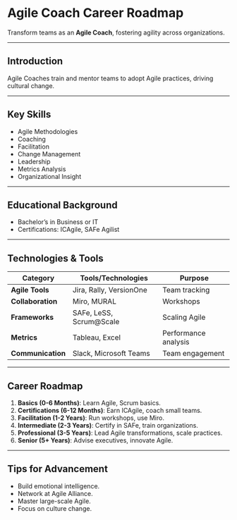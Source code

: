 # Agile Coach Career Roadmap

Transform teams as an **Agile Coach**, fostering agility across organizations.

---

## Introduction
Agile Coaches train and mentor teams to adopt Agile practices, driving cultural change.

---

## Key Skills
- Agile Methodologies
- Coaching
- Facilitation
- Change Management
- Leadership
- Metrics Analysis
- Organizational Insight

---

## Educational Background
- Bachelor’s in Business or IT
- Certifications: ICAgile, SAFe Agilist

---

## Technologies & Tools
| **Category**         | **Tools/Technologies**                     | **Purpose**                        |
|----------------------|--------------------------------------------|------------------------------------|
| **Agile Tools**      | Jira, Rally, VersionOne                    | Team tracking                     |
| **Collaboration**    | Miro, MURAL                                | Workshops                         |
| **Frameworks**       | SAFe, LeSS, Scrum@Scale                    | Scaling Agile                     |
| **Metrics**          | Tableau, Excel                             | Performance analysis              |
| **Communication**    | Slack, Microsoft Teams                     | Team engagement                   |

---

## Career Roadmap
1. **Basics (0-6 Months)**: Learn Agile, Scrum basics.  
2. **Certifications (6-12 Months)**: Earn ICAgile, coach small teams.  
3. **Facilitation (1-2 Years)**: Run workshops, use Miro.  
4. **Intermediate (2-3 Years)**: Certify in SAFe, train organizations.  
5. **Professional (3-5 Years)**: Lead Agile transformations, scale practices.  
6. **Senior (5+ Years)**: Advise executives, innovate Agile.

---

## Tips for Advancement
- Build emotional intelligence.
- Network at Agile Alliance.
- Master large-scale Agile.
- Focus on culture change.